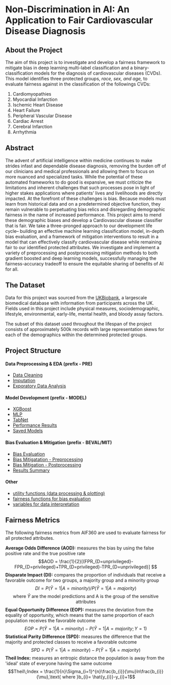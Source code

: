 # Non-Discrimination in AI: An Application to Fair Cardiovascular Disease Diagnosis


## About the Project

The aim of this project is to investigate and develop a fairness framework to mitigate bias in deep learning multi-label classification and a binary-classification models for the diagnosis of cardiovascular diseases (CVDs). This model identifies three protected groups, *race, sex, and age,* to evaluate fairness against in the classification of the followings CVDs:

  1. Cardiomyopathies
  2. Myocardial Infarction
  3. Ischemic Heart Disease
  4. Heart Failure
  5. Peripheral Vascular Disease
  6. Cardiac Arrest
  7. Cerebral Infarction
  8. Arrhythmia

## Abstract

The advent of artificial intelligence within medicine continues to make strides infast and dependable disease diagnosis, removing the burden off of our clinicians and medical professionals and allowing them to focus on more nuanced and specialized tasks. While the potential of these automated frameworks to do good is expansive, we must criticize the limitations and inherent challenges that such processes pose in light of higher stakes applications where patients’ lives and livelihoods are directly impacted. At the forefront of these challenges is bias. Because models must learn from historical data and on a predetermined objective function,
they remain vulnerable to perpetuating bias relics and disregarding demographic fairness in the name of increased performance. This project aims to mend these demographic biases and develop a Cardiovascular disease classifier that is fair. We take a three-pronged approach to our development life cycle– building an effective machine learning classification model, in-depth bias evaluation, and a framework of mitigation interventions to result in a model that can effectively classify cardiovascular disease while remaining fair to our identified protected attributes. We investigate and implement a variety of preprocessing and postprocessing mitigation
methods to both gradient boosted and deep learning models, successfully managing the fairness-accuracy tradeoff to ensure the equitable sharing of benefits of AI for all.


## The Dataset

Data for this project was sourced from the [UKBiobank](https://www.ukbiobank.ac.uk/), a largescale biomedical database with information from participants across the UK. Fields used in this project include physical measures, sociodemographic, lifestyle, environmental, early-life, mental health, and bloody assay factors.

The subset of this dataset used throughout the lifespan of the project consists of approximately 500k records with large representation skews for each of the demographics within the determined protected groups.

## Project Structure

#### Data Preprocessing & EDA (prefix - PRE)
* [Data Cleaning](https://github.com/analiseb/UB-Masters-Thesis/blob/main/PRE-data-preprocessing-alternative.ipynb)
* [Imputation](https://github.com/analiseb/UB-Masters-Thesis/blob/main/PRE_missforest_imputation.ipynb)
* [Exporatory Data Analysis](https://github.com/analiseb/UB-Masters-Thesis/blob/main/PRE_eda.ipynb)

#### Model Development (prefix - MODEL)

* [XGBoost](https://github.com/analiseb/UB-Masters-Thesis/blob/main/MODEL_Baseline_XGBoost-alternative.ipynb)
* [MLP](https://github.com/analiseb/UB-Masters-Thesis/blob/main/MODEL_mlp-alternative.ipynb)
* [TabNet](https://github.com/analiseb/UB-Masters-Thesis/blob/main/MODEL_tabnet_pytorch-alternative.ipynb)
* [Performance Results](https://github.com/analiseb/UB-Masters-Thesis/blob/main/MODEL_performance_thresholds.ipynb)
* [Saved Models](https://github.com/analiseb/UB-Masters-Thesis/tree/main/saved_models)

#### Bias Evaluation & Mitigation (prefix - BEVAL/MIT)

* [Bias Evaluation](https://github.com/analiseb/UB-Masters-Thesis/blob/main/BEVAL_bias_analysis-alternative.ipynb)
* [Bias Mitigatation - Preprocessing](https://github.com/analiseb/UB-Masters-Thesis/blob/main/MIT_preprocessing_mitigation--XGBoost_methods.ipynb)
* [Bias Mitigation - Postprocessing](https://github.com/analiseb/UB-Masters-Thesis/blob/main/MIT_postprocessing_mitigation--DL_methods_recovered.ipynb)
* [Results Summary](https://github.com/analiseb/UB-Masters-Thesis/blob/main/MIT_results_summary.ipynb)

#### Other
* [utility functions (data processing & plotting)](https://github.com/analiseb/UB-Masters-Thesis/blob/main/utilities.py)
* [fairness functions for bias evaluation ](https://github.com/analiseb/UB-Masters-Thesis/blob/main/fairness_helpers.py)
* [variables for data interpretation](https://github.com/analiseb/UB-Masters-Thesis/blob/main/global_variables.py)

## Fairness Metrics

The following fairness metrics from AIF360 are used to evaluate fairness for all protected attributes.


**Average Odds Difference (AOD):** measures the bias by using the false positive rate and the true positive rate
    $$AOD = \frac{1}{2}[(FPR_{D=unprivileged}-FPR_{D=privileged}+TPR_{D=privileged}-TPR_{D=unprivileged}] $$
**Disparate Impact (DI):** compares the proportion of individuals that receive a favorable outcome for two groups, a majority group and a minority group
    $$DI = P(\hat{Y}=1 | A=minority)/P(\hat{Y}=1 | A=majority)$$
    $$\text{where }\hat{Y} \text{ are the model predictions and A is the group of the sensitive attributes}$$
**Equal Opportunity Difference (EOP):** measures the deviation from the equality of opportunity, which means that the same proportion of each population receives the favorable outcome
    $$ EOP = P(\hat{Y}=1 | A=minority)-P(\hat{Y}=1 | A=majority; Y=1)$$
**Statistical Parity Difference (SPD):** measures the difference that the majority and protected classes to receive a favorable outcome
   $$SPD = P(\hat{Y}=1 | A=minority)-P(\hat{Y}=1 | A=majority)$$
**Theil Index:** measures an entropic distance the population is away from the 'ideal' state of everyone having the same outcome
    $$Theil\;Index = \frac{1}{n}\Sigma_{i=1}^{n}\frac{b_{i}}{\mu}ln\frac{b_{i}}{\mu},\text{   where  }b_{i}= \hat{y_{i}}-y_{i}+1$$
